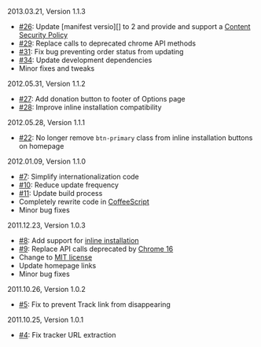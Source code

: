 2013.03.21, Version 1.1.3

* [#26](https://github.com/neocotic/iOrder/issues/26): Update [manifest versio][] to 2 and provide and support a [Content Security Policy][]
* [#29](https://github.com/neocotic/iOrder/issues/29): Replace calls to deprecated chrome API methods
* [#31](https://github.com/neocotic/iOrder/issues/31): Fix bug preventing order status from updating
* [#34](https://github.com/neocotic/iOrder/issues/34): Update development dependencies
* Minor fixes and tweaks

2012.05.31, Version 1.1.2

* [#27](https://github.com/neocotic/iOrder/issues/27): Add donation button to footer of Options page
* [#28](https://github.com/neocotic/iOrder/issues/28): Improve inline installation compatibility

2012.05.28, Version 1.1.1

* [#22](https://github.com/neocotic/iOrder/issues/22): No longer remove `btn-primary` class from inline installation buttons on homepage

2012.01.09, Version 1.1.0

* [#7](https://github.com/neocotic/iOrder/issues/7): Simplify internationalization code
* [#10](https://github.com/neocotic/iOrder/issues/10): Reduce update frequency
* [#11](https://github.com/neocotic/iOrder/issues/11): Update build process
* Completely rewrite code in [CoffeeScript][]
* Minor bug fixes

2011.12.23, Version 1.0.3

* [#8](https://github.com/neocotic/iOrder/issues/8): Add support for [inline installation][]
* [#9](https://github.com/neocotic/iOrder/issues/9): Replace API calls deprecated by [Chrome 16][]
* Change to [MIT license][]
* Update homepage links
* Minor bug fixes

2011.10.26, Version 1.0.2

* [#5](https://github.com/neocotic/iOrder/issues/5): Fix to prevent Track link from disappearing

2011.10.25, Version 1.0.1

* [#4](https://github.com/neocotic/iOrder/issues/4): Fix tracker URL extraction

[chrome 16]: http://code.google.com/chrome/extensions/whats_new.html#16
[coffeescript]: http://coffeescript.org
[content security policy]: http://code.google.com/chrome/extensions/contentSecurityPolicy.html
[inline installation]: http://code.google.com/chrome/webstore/docs/inline_installation.html
[manifest version]: http://code.google.com/chrome/extensions/manifestVersion.html
[mit license]: http://www.opensource.org/licenses/mit-license.php
